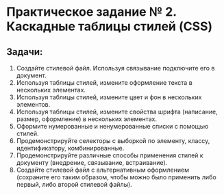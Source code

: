 # Практическое задание № 2. Каскадные таблицы стилей (CSS)

## Задачи:

1. Создайте стилевой файл. Используя связывание подключите его в
документ.
2. Используя таблицы стилей, измените оформление текста в нескольких
элементах.
3. Используя таблицы стилей, измените цвет и фон в нескольких элементов.
4. Используя таблицы стилей, измените свойства шрифта (написание,
размер, оформление) в нескольких элементах.
5. Оформите нумерованные и ненумерованные списки с помощью стилей.
6. Продемонстрируйте селекторы с выборкой по элементу, классу,
идентификатору, комбинированные.
7. Продемонстрируйте различные способы применения стилей к документу
(внедрение, связывание, встраивание).
8. Создайте стилевой файл с альтернативным оформлением (сохраните его
таким образом, чтобы можно было применить либо первый, либо второй
стилевой файлы).